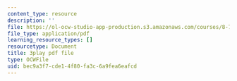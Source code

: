 ```yaml
---
content_type: resource
description: ''
file: https://ol-ocw-studio-app-production.s3.amazonaws.com/courses/8-701-introduction-to-nuclear-and-particle-physics-fall-2020/bec9a3f7cde14f80fa3c6a9fea6eafcd_-hgRkC_uUzU.pdf
file_type: application/pdf
learning_resource_types: []
resourcetype: Document
title: 3play pdf file
type: OCWFile
uid: bec9a3f7-cde1-4f80-fa3c-6a9fea6eafcd
---
```

